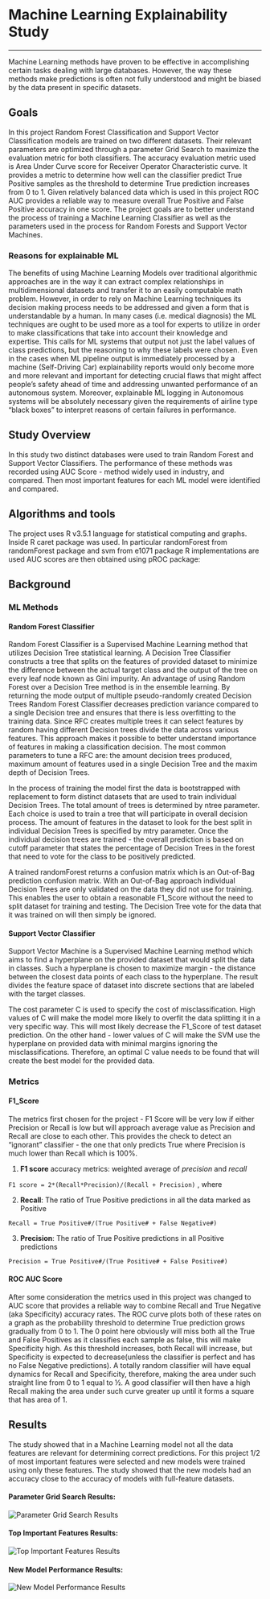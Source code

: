 # Machine Learning Explainability Study
-----


Machine Learning methods have proven to be effective in accomplishing certain tasks dealing with large databases. However, the way these methods make predictions is often not fully understood and might be biased by the data present in specific datasets. 



## Goals 
 In this project Random Forest Classification and Support Vector Classification models are trained on two different datasets. Their relevant parameters are optimized through a parameter Grid Search to maximize the evaluation metric for both classifiers. The accuracy evaluation metric used is Area Under Curve score for Receiver Operator Characteristic curve. It provides a metric to determine how well can the classifier predict True Positive samples as the threshold to determine True prediction increases from 0 to 1. Given relatively balanced data which is used in this project ROC AUC provides a reliable way to measure overall True Positive and False Positive accuracy in one score.
The project goals are to better understand the process of training a Machine Learning Classifier as well as the parameters used in the process for Random Forests and Support Vector Machines. 
### Reasons for explainable ML
The benefits of using Machine Learning Models over traditional algorithmic approaches are in the way it can extract complex relationships in multidimensional datasets and transfer it to an easily computable math problem. However, in order to rely on Machine Learning techniques its decision making process needs to be addressed and given a form that is understandable by a human. In many cases (i.e. medical diagnosis) the ML techniques are ought to be used more as a tool for experts to utilize in order to make classifications that take into account their knowledge and expertise. This calls for ML systems that output not just the label values of class predictions, but the reasoning to why these labels were chosen. Even in the cases when ML pipeline output is immediately processed by a machine (Self-Driving Car) explainability reports would only become more and more relevant and important for detecting crucial flaws that might affect people’s safety ahead of time and addressing unwanted performance of an autonomous system. Moreover, explainable ML logging in Autonomous systems will be absolutely necessary given the requirements of airline type “black boxes” to interpret reasons of certain failures in performance.

## Study Overview
 In this study two distinct databases were used to train Random Forest and Support Vector Classifiers. The performance of these methods was recorded using AUC Score - method widely used in industry, and compared. Then most important features for each ML model were identified and compared.
## Algorithms and tools
 The project uses R v3.5.1 language for statistical computing and graphs. Inside R caret package was used. In particular randomForest from randomForest package and svm from e1071 package R implementations are used AUC scores are then obtained using pROC package:
## Background
### ML Methods
#### Random Forest Classifier

  Random Forest Classifier is a Supervised Machine Learning method that utilizes Decision Tree statistical learning. A Decision Tree Classifier constructs a tree that splits on the features of provided dataset to minimize the difference between the actual target class and the output of the tree on every leaf node known as Gini impurity. An advantage of using Random Forest over a Decision Tree method is in the ensemble learning. By returning the mode output of multiple pseudo-randomly created Decision Trees Random Forest Classifier decreases prediction variance compared to a single Decision tree and ensures that there is less overfitting to the training data. Since RFC creates multiple trees it can select features by random having different Decision trees divide the data across various features. This approach makes it possible to better understand importance of features in making a classification decision. The most common parameters to tune a RFC are: the amount decision trees produced, maximum amount of features used in a single Decision Tree and the maxim depth of Decision Trees.
  
  In the process of training the model first the data is bootstrapped with replacement to form distinct datasets that are used to train individual Decision Trees. The total amount of trees is determined by ntree parameter. Each choice is used to train a tree that will participate in overall decision process. The amount of features in the dataset to look for the best split in individual Decision Trees is specified by mtry parameter. Once the individual decision trees are trained - the overall prediction is based on cutoff parameter that states the percentage of Decision Trees in the forest that need to vote for the class to be positively predicted. 

  A trained randomForest returns a confusion matrix which is an Out-of-Bag prediction confusion matrix. With an Out-of-Bag approach individual Decision Trees are only validated on the data they did not use for training. This enables the user to obtain a reasonable F1_Score without the need to split dataset for training and testing. The Decision Tree vote for the data that it was trained on will then simply be ignored.

#### Support Vector Classifier

  Support Vector Machine is a Supervised Machine Learning method which aims to find a hyperplane on the provided dataset that would split the data in classes. Such a hyperplane is chosen to maximize margin - the distance between the closest data points of each class to the hyperplane. The result divides the feature space of dataset into discrete sections that are labeled with the target classes. 

  The cost parameter C is used to specify the cost of misclassification. High values of C will make the model more likely to overfit the data splitting it in a very specific way. This will most likely decrease the F1_Score of test dataset prediction. On the other hand - lower values of C will make the SVM use the hyperplane on provided data with minimal margins ignoring the misclassifications. Therefore, an optimal C value needs to be found that will create the best model for the provided data. 

### Metrics
#### F1_Score

  The metrics first chosen for the project - F1 Score will be very low if either Precision or Recall is low but will approach average value as Precision and Recall are close to each other. This provides the check to detect an “ignorant” classifier - the one that only predicts True where Precision is much lower than Recall which is 100%.

1. **F1 score** accuracy metrics: weighted average of *precision* and *recall*

`F1 score = 2*(Recall*Precision)/(Recall + Precision)` , where

2. **Recall**: The ratio of True Positive predictions in all the data marked as Positive

`Recall = True Positive#/(True Positive# + False Negative#)`

3. **Precision**: The ratio of True Positive predictions in all Positive predictions

`Precision = True Positive#/(True Positive# + False Positive#)`
 
#### ROC AUC Score 
  After some consideration the metrics used in this project was changed to AUC score that provides a reliable way to combine Recall and True Negative (aka Specificity) accuracy rates. The ROC curve plots both of these rates on a graph as the probability threshold to determine True prediction grows gradually from 0 to 1. The 0 point here obviously will miss both all the True and False Positives as it classifies each sample as false, this will make Specificity high. As this threshold increases, both Recall will increase, but Specificity is expected to decrease(unless the classifier is perfect and has no False Negative predictions). A totally random classifier will have equal dynamics for Recall and Specificity, therefore, making the area under such straight line from 0 to 1 equal to ½. A good classifier will then have a high Recall making the area under such curve greater up until it forms a square that has area of 1.

 ## Results
  
  The study showed that in a Machine Learning model not all the data features are relevant for determining correct predictions. For this project 1/2 of most important features were selected and new models were trained using only these features. The study showed that the new models had an accuracy close to the accuracy of models with full-feature datasets.

#### Parameter Grid Search Results:
![Parameter Grid Search Results](https://raw.githubusercontent.com/renowator/ML_Explainability_Study/master/imgs/results2.png)

#### Top Important Features Results:
![Top Important Features Results](https://raw.githubusercontent.com/renowator/ML_Explainability_Study/master/imgs/results2.png)

#### New Model Performance Results:
![New Model Performance Results](https://raw.githubusercontent.com/renowator/ML_Explainability_Study/master/imgs/results3.png)

